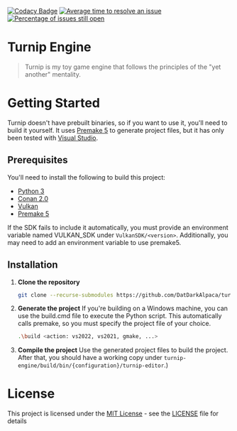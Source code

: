 [![Codacy Badge](https://app.codacy.com/project/badge/Grade/ec020ba40c7b4754ab2975940e76f178)](https://app.codacy.com/gh/DatDarkAlpaca/turnip-engine/dashboard?utm_source=gh&utm_medium=referral&utm_content=&utm_campaign=Badge_grade)
[![Average time to resolve an issue](http://isitmaintained.com/badge/resolution/DatDarkAlpaca/turnip-engine.svg)](http://isitmaintained.com/project/DatDarkAlpaca/turnip-engine "Average time to resolve an issue")
[![Percentage of issues still open](http://isitmaintained.com/badge/open/DatDarkAlpaca/turnip-engine.svg)](http://isitmaintained.com/project/DatDarkAlpaca/turnip-engine "Percentage of issues still open")

# Turnip Engine

> Turnip is my toy game engine that follows the principles of the "yet another" mentality.

# Getting Started

Turnip doesn't have prebuilt binaries, so if you want to use it, you'll need to build it yourself.
It uses [Premake 5](https://github.com/premake/premake-core/releases) to generate project files, but it has only been tested with [Visual Studio](https://visualstudio.microsoft.com/pt-br/downloads/).

## Prerequisites

You'll need to install the following to build this project:

* [Python 3](https://www.python.org/downloads/)
* [Conan 2.0](https://conan.io/downloads)
* [Vulkan](https://vulkan.lunarg.com/#new_tab)
* [Premake 5](https://github.com/premake/premake-core/releases)

If the SDK fails to include it automatically, you must provide an environment variable named VULKAN_SDK under `VulkanSDK/<version>`. Additionally, you may need to add an environment variable to use premake5.

## Installation

1. **Clone the repository**
    ```bash
    git clone --recurse-submodules https://github.com/DatDarkAlpaca/turnip-engine
    ```

2. **Generate the project**
    If you're building on a Windows machine, you can use the build.cmd file to execute the Python script. This automatically calls premake, so you must specify the project file of your choice.

    ```bash
    .\build <action: vs2022, vs2021, gmake, ...>
    ```

3. **Compile the project**
   Use the generated project files to build the project. After that, you should have a working copy under `turnip-engine/build/bin/{configuration}/turnip-editor`.)

# License

This project is licensed under the [MIT License](https://opensource.org/licenses/MIT) - see the [LICENSE](LICENSE) file for details
